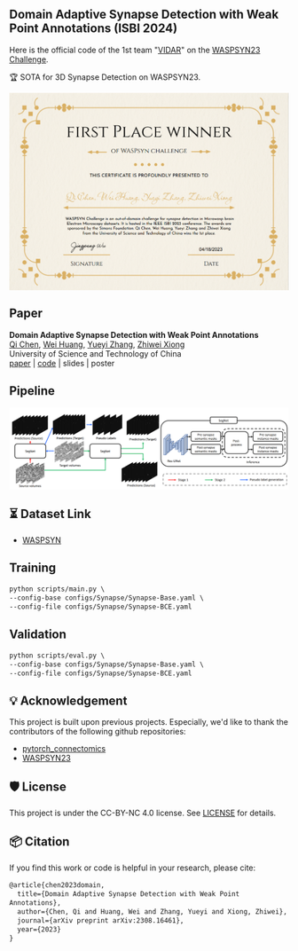 ## Domain Adaptive Synapse Detection with Weak Point Annotations (ISBI 2024)

Here is the official code of the 1st team "[VIDAR](https://vidar-ustc.github.io/)" on the [WASPSYN23 Challenge](https://codalab.lisn.upsaclay.fr/competitions/9169#learn_the_details/).

🏆 SOTA for 3D Synapse Detection on WASPSYN23.

<img src="certificate.png"  alt="" align=center />

## Paper
<b>Domain Adaptive Synapse Detection with Weak Point Annotations</b> <br/>
[Qi Chen](https://scholar.google.com/citations?user=4Q5gs2MAAAAJ&hl=en&scioq=Qi+Chen+ustc), [Wei Huang](https://scholar.google.com/citations?user=C4zmoy4AAAAJ&hl=zh-CN), [Yueyi Zhang](https://scholar.google.com/citations?user=LatWlFAAAAAJ&hl=en/), [Zhiwei Xiong](http://staff.ustc.edu.cn/~zwxiong/) <br/>
University of Science and Technology of China<br/>
[paper](https://arxiv.org/pdf/2308.16461.pdf) | [code](https://github.com/qic999/AdaSyn) | slides | poster 

## Pipeline
<img src="pipeline.png"  alt="" align=center />


## ⏳ Dataset Link
- [WASPSYN](https://codalab.lisn.upsaclay.fr/competitions/9169#learn_the_details/)

## Training
```
python scripts/main.py \
--config-base configs/Synapse/Synapse-Base.yaml \
--config-file configs/Synapse/Synapse-BCE.yaml
```

## Validation
```
python scripts/eval.py \
--config-base configs/Synapse/Synapse-Base.yaml \
--config-file configs/Synapse/Synapse-BCE.yaml
```

## 💡 Acknowledgement
This project is built upon previous projects. Especially, we'd like to thank the contributors of the following github repositories:
- [pytorch_connectomics](https://github.com/zudi-lin/pytorch_connectomics)
- [WASPSYN23](https://github.com/Yicong-Li/WASPSYN23)

## 🛡️ License
This project is under the CC-BY-NC 4.0 license. See [LICENSE](LICENSE) for details.

## 📦 Citation
If you find this work or code is helpful in your research, please cite:
```
@article{chen2023domain,
  title={Domain Adaptive Synapse Detection with Weak Point Annotations},
  author={Chen, Qi and Huang, Wei and Zhang, Yueyi and Xiong, Zhiwei},
  journal={arXiv preprint arXiv:2308.16461},
  year={2023}
}
```


